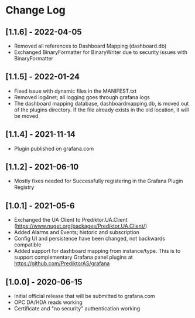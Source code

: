 # Change Log

## [1.1.6] - 2022-04-05
- Removed all references to Dashboard Mapping (dashboard.db)
- Exchanged BinaryFormatter for BinaryWriter due to security issues with BinaryFormatter

## [1.1.5] - 2022-01-24
- Fixed issue with dynamic files in the MANIFEST.txt
- Removed log4net; all logging goes through grafana logs
- The dashboard mapping database, dashboardmapping.db, is moved out of the plugins directory. If the file already exists in the old location, it will be moved

## [1.1.4] - 2021-11-14
- Plugin published on grafana.com

## [1.1.2] - 2021-06-10
- Mostly fixes needed for Successfully registering in the Grafana Plugin Registry

## [1.0.1] - 2021-05-6
- Exchanged the UA Client to Prediktor.UA.Client (https://www.nuget.org/packages/Prediktor.UA.Client/)
- Added Alarms and Events; historic and subscription
- Config UI and persistence have been changed, not backwards compatible
- Added support for dashboard mapping from instance/type. This is to support complementary Grafana panel plugins at https://github.com/PrediktorAS/grafana

## [1.0.0] - 2020-06-15

- Initial official release that will be submitted to grafana.com
- OPC DA/HDA reads working
- Certificate and "no security" authentication working


